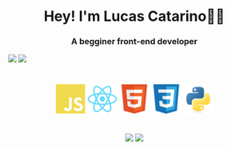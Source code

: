 <h1 align="center">Hey! I'm Lucas Catarino🧙‍♂️</h1>
<h3 align="center">A begginer front-end developer</h3>

<div>
  <img width="56.5%" src="https://github-readme-stats.vercel.app/api?username=LucasMarmittCatarino&theme=github_dark&rank_icon=github&show_icons=true"/>
  <img width="43%" src="https://github-readme-stats.vercel.app/api/top-langs/?username=LucasMarmittCatarino&theme=github_dark&layout=compact"/>
</div>

#
<div align="center">
  <img align="center" height="60" src="https://raw.githubusercontent.com/devicons/devicon/master/icons/javascript/javascript-plain.svg"/>
  <img align="center" height="60" src="https://raw.githubusercontent.com/devicons/devicon/master/icons/react/react-original.svg"/>
  <img align="center" height="60" src="https://raw.githubusercontent.com/devicons/devicon/master/icons/html5/html5-original.svg"/>
  <img align="center" height="60" src="https://raw.githubusercontent.com/devicons/devicon/master/icons/css3/css3-original.svg"/>
  <img align="center" height="60" src="https://raw.githubusercontent.com/devicons/devicon/master/icons/python/python-original.svg"/>
</div>

#
<div align="center">
  <img height="150" src="https://media2.giphy.com/media/9GLuP5vXXrQDSk06wD/giphy.gif?cid=6c09b952xg2w0lwsdwaydk3nsoeqy2szvyhoqfsgazoe2lat&ep=v1_stickers_related&rid=giphy.gif&ct=s"/>
  <img height="300" src="https://media2.giphy.com/media/lRLzrbhmh5pFf4jOga/giphy.gif?cid=ecf05e47qmwm3n7a4xoj7ij68fbnjq3fsd790jwucy3vrf1n&ep=v1_stickers_search&rid=giphy.gif&ct=s"/>
</div>
